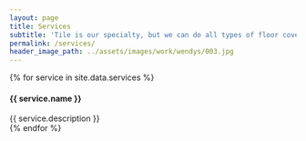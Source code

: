```yaml
---
layout: page
title: Services
subtitle: 'Tile is our specialty, but we can do all types of floor coverings as well. Below you will find many of the services we provide.'
permalink: /services/
header_image_path: ../assets/images/work/wendys/003.jpg
---
```



<div class="services">
{% for service in site.data.services %}
	<h4 class="service-name">{{ service.name }}</h4>
	<div class="service-description">{{ service.description }}</div>
{% endfor %}
</div>